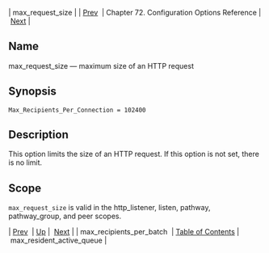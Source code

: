 | max_request_size |
| [Prev](conf.ref.max_recipients_per_batch)  | Chapter 72. Configuration Options Reference |  [Next](conf.ref.max_resident_active_queue) |

<a name="config.max_request_size"></a>
## Name

max_request_size — maximum size of an HTTP request

## Synopsis

`Max_Recipients_Per_Connection = 102400`

<a name="idp25368656"></a>
## Description

This option limits the size of an HTTP request. If this option is not set, there is no limit.

<a name="idp25370544"></a>
## Scope

`max_request_size` is valid in the http_listener, listen, pathway, pathway_group, and peer scopes.

| [Prev](conf.ref.max_recipients_per_batch)  | [Up](config.options.ref) |  [Next](conf.ref.max_resident_active_queue) |
| max_recipients_per_batch  | [Table of Contents](index) |  max_resident_active_queue |

